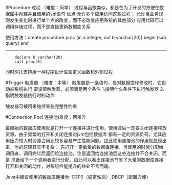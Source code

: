 #Procedure 过程 （难度：简单）
过程与函数类似，都是在为了开发的方便在数据库中创建并且调用的sql语句
优点:允许多个应用访问这些过程；
	允许当业务规则发生变化时进行单个点的改变，而不必改变应用系统的其他部分
	应用代码可以调用存储过程，而不是直接更新数据库关系

使用方法：create procedure proc (in a integer, out b varchar(20))
		  begin
		    (sub query)
		  end

---
		declare b varchar(20)
		call proc(6)


同时SQL支持用一种程序设计语言定义函数和外部过程




#Trigger 触发器 （难度：中等）
触发器是一条语句，当对数据库作修改时，它自动被系统执行
要设置触发器，必须满足两个条件
1.指明什么条件下执行触发器
2.指明触发器执行时的动作

触发器可被用来维持某些完整性约束

#Connection Pool 连接池(难度：困难?)

最原始的数据库使用就是打开一个连接并进行使用，使用过后一定要关闭连接释放资源。由于频繁的打开和关闭连接对jvm包括数据库
都有一定的资源负荷，尤其应用压力较大时资源占用比较多容易产生性能问题。由此使用连接池的作用就显现出来，他的原理其实不复杂：
先打开一定数量的数据库连接，当使用的时候分配给调用者，调用完毕后返回给连接池，注意返回给连接池后这些连接并不会关闭，而是
准备给下一个调用者进行分配。由此可以看出连接池节省了大量的数据库连接打开和关闭的动作，对系统性能提升的益处不言而喻。

Java中建议使用的数据库连接池: C3P0（稳定性高）,DBCP（配置方便）
